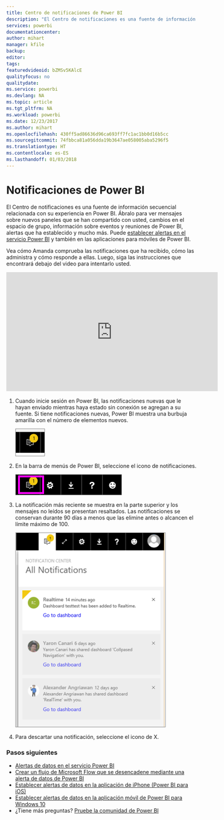 ```yaml
---
title: Centro de notificaciones de Power BI
description: "El Centro de notificaciones es una fuente de información secuencial relacionada con su experiencia en Power BI."
services: powerbi
documentationcenter: 
author: mihart
manager: kfile
backup: 
editor: 
tags: 
featuredvideoid: bZMSv5KAlcE
qualityfocus: no
qualitydate: 
ms.service: powerbi
ms.devlang: NA
ms.topic: article
ms.tgt_pltfrm: NA
ms.workload: powerbi
ms.date: 12/23/2017
ms.author: mihart
ms.openlocfilehash: 430ff5ad86636d96ca693ff7fc1ac1bb0d16b5cc
ms.sourcegitcommit: 74fbbca81a056dda19b3647ae058005aba5296f5
ms.translationtype: HT
ms.contentlocale: es-ES
ms.lasthandoff: 01/03/2018
---
```

# <a name="power-bi-notifications"></a>Notificaciones de Power BI
El Centro de notificaciones es una fuente de información secuencial relacionada con su experiencia en Power BI. Ábralo para ver mensajes sobre nuevos paneles que se han compartido con usted, cambios en el espacio de grupo, información sobre eventos y reuniones de Power BI, alertas que ha establecido y mucho más. Puede [establecer alertas en el servicio Power BI](service-set-data-alerts.md) y también en las aplicaciones para móviles de Power BI.

Vea cómo Amanda comprueba las notificaciones que ha recibido, cómo las administra y cómo responde a ellas. Luego, siga las instrucciones que encontrará debajo del video para intentarlo usted.

<iframe width="560" height="315" src="https://www.youtube.com/embed/bZMSv5KAlcE" frameborder="0" allowfullscreen></iframe>


1. Cuando inicie sesión en Power BI, las notificaciones nuevas que le hayan enviado mientras haya estado sin conexión se agregan a su fuente. Si tiene notificaciones nuevas, Power BI muestra una burbuja amarilla con el número de elementos nuevos.
   
   ![](media/service-notification-center/power-bi-new-notification.png)
2. En la barra de menús de Power BI, seleccione el icono de notificaciones.
   
   ![](media/service-notification-center/power-bi-notifications-icon.png)
3. La notificación más reciente se muestra en la parte superior y los mensajes no leídos se presentan resaltados. Las notificaciones se conservan durante 90 días a menos que las elimine antes o alcancen el límite máximo de 100.
   
   ![](media/service-notification-center/power-bi-notifications.png)
4. Para descartar una notificación, seleccione el icono de X.

### <a name="next-steps"></a>Pasos siguientes
* [Alertas de datos en el servicio Power BI](service-set-data-alerts.md)
* [Crear un flujo de Microsoft Flow que se desencadene mediante una alerta de datos de Power BI](service-flow-integration.md)
* [Establecer alertas de datos en la aplicación de iPhone (Power BI para iOS)](mobile-set-data-alerts-in-the-mobile-apps.md)
* [Establecer alertas de datos en la aplicación móvil de Power BI para Windows 10](mobile-set-data-alerts-in-the-mobile-apps.md)
* ¿Tiene más preguntas? [Pruebe la comunidad de Power BI](http://community.powerbi.com/)

